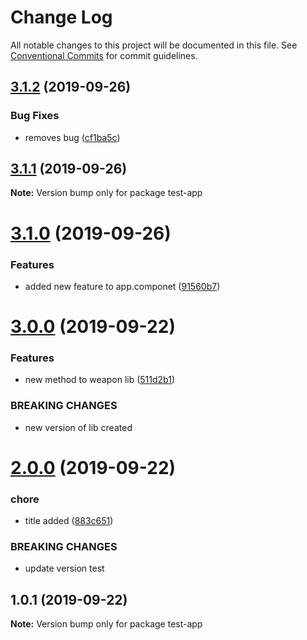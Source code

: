 # Change Log

All notable changes to this project will be documented in this file.
See [Conventional Commits](https://conventionalcommits.org) for commit guidelines.

## [3.1.2](https://github.com/KwakesProject/lerna-nx-demo/compare/test-app@3.1.1...test-app@3.1.2) (2019-09-26)


### Bug Fixes

* removes bug ([cf1ba5c](https://github.com/KwakesProject/lerna-nx-demo/commit/cf1ba5c))





## [3.1.1](https://github.com/KwakesProject/lerna-nx-demo/compare/test-app@3.1.0...test-app@3.1.1) (2019-09-26)

**Note:** Version bump only for package test-app





# [3.1.0](https://github.com/KwakesProject/lerna-nx-demo/compare/test-app@3.0.0...test-app@3.1.0) (2019-09-26)


### Features

* added new feature to app.componet ([91560b7](https://github.com/KwakesProject/lerna-nx-demo/commit/91560b7))





# [3.0.0](https://github.com/KwakesProject/lerna-nx-demo/compare/test-app@2.0.0...test-app@3.0.0) (2019-09-22)


### Features

* new method to weapon lib ([511d2b1](https://github.com/KwakesProject/lerna-nx-demo/commit/511d2b1))


### BREAKING CHANGES

* new version of lib created





# [2.0.0](https://github.com/KwakesProject/lerna-nx-demo/compare/test-app@1.0.1...test-app@2.0.0) (2019-09-22)


### chore

* title added ([883c651](https://github.com/KwakesProject/lerna-nx-demo/commit/883c651))


### BREAKING CHANGES

* update version test





## 1.0.1 (2019-09-22)

**Note:** Version bump only for package test-app
